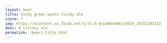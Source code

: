 ```yaml
---
layout: beer
title: Itchy green pants cloudy ale
score: 7
img: https://scontent.xx.fbcdn.net/v/t1.0-0/p480x480/14516_10152293132388745_1804956545_n.jpg?oh=22eb71b1b38c4cd159bfe813dfabb882&oe=590D54B6
desc: A citrusy ale
permalink: /beer/:title.html
---
```


